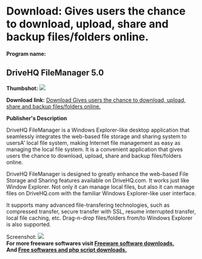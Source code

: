 # Download: Gives users the chance to download, upload, share and backup files/folders online.

**Program name:**

## DriveHQ FileManager 5.0

  
**Thumbshot:** ![](http://www.freewarefiles.com/screenshot/DriveHQFileManager_md.gif)   
  
**Download link:** [Download Gives users the chance to download, upload, share and backup files/folders online.](http://freesoftwares.boysofts.com/DriveHQ-FileManager_program_19591.html)  
  


**Publisher's Description**  
  


DriveHQ FileManager is a Windows Explorer-like desktop application that seamlessly integrates the web-based file storage and sharing system to usersA' local file system, making Internet file management as easy as managing the local file system. It is a convenient application that gives users the chance to download, upload, share and backup files/folders online. 

DriveHQ FileManager is designed to greatly enhance the web-based File Storage and Sharing features available on DriveHQ.com. It works just like Window Explorer. Not only it can manage local files, but also it can manage files on DriveHQ.com with the familiar Windows Explorer-like user interface.

It supports many advanced file-transfering technologies, such as compressed transfer, secure transfer with SSL, resume interrupted transfer, local file caching, etc. Drag-n-drop files/folders from/to Windows Explorer is also supported. 

  
  
Screenshot: ![](http://www.freewarefiles.com/screenshot/DriveHQFileManager.gif)   
**For more freeware softwares visit [Freeware software downloads.](http://freesoftwares.boysofts.com/)**   
**And [Free softwares and php script downloads.](http://www.boysofts.com/)**

